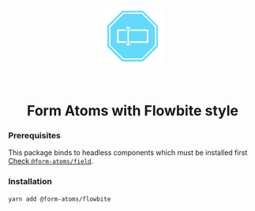 <div align="center">
  <img width="120" style="margin: 32px" src="https://raw.githubusercontent.com/MiroslavPetrik/form-atoms-field/main/form-atoms-field.svg">
  <h1>Form Atoms with Flowbite style</h1>
</div>

### Prerequisites

This package binds to headless components which must be installed first [Check `@form-atoms/field`](https://github.com/MiroslavPetrik/form-atoms-field#readme).

### Installation

```
yarn add @form-atoms/flowbite
```
